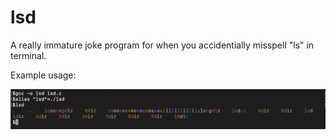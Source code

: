 # lsd
<p> A really immature joke program for when you accidentially misspell "ls" in terminal. </p>
<p> Example usage: </p>
<img src="./example_lsd.png">
